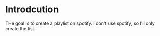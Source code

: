 # Introdcution

THe goal is to create a playlist on spotify.  I don't use spotify, so I'll only create the list.
